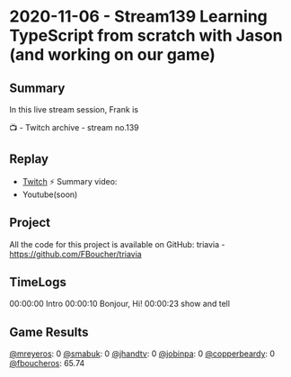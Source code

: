 
# 2020-11-06 - Stream139 Learning TypeScript from scratch with Jason (and working on our game)

Summary
-------

In this live stream session, Frank is 

📺 - Twitch archive - stream no.139

Replay
------

- [Twitch](https://www.twitch.tv/fboucheros)
⚡ Summary video:
- Youtube(soon)

Project
-------

All the code for this project is available on GitHub: triavia - https://github.com/FBoucher/triavia

## TimeLogs

00:00:00 Intro
00:00:10 Bonjour, Hi!
00:00:23 show and tell

## Game Results

[@mreyeros](https://www.twitch.tv/mreyeros): 0
[@smabuk](https://www.twitch.tv/smabuk): 0
[@jhandtv](https://www.twitch.tv/jhandtv): 0
[@jobinpa](https://www.twitch.tv/jobinpa): 0
[@copperbeardy](https://www.twitch.tv/copperbeardy): 0
[@fboucheros](https://www.twitch.tv/fboucheros): 65.74